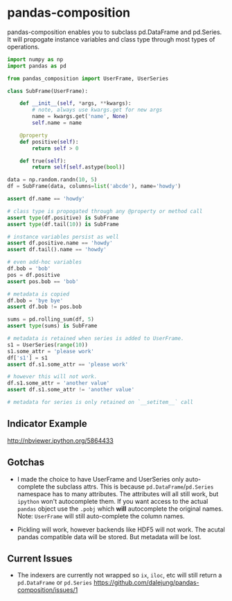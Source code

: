 pandas-composition
==================

pandas-composition enables you to subclass pd.DataFrame and pd.Series. It will propogate instance variables and class type through most types of operations.

```python
import numpy as np
import pandas as pd

from pandas_composition import UserFrame, UserSeries

class SubFrame(UserFrame):

    def __init__(self, *args, **kwargs):
        # note, always use kwargs.get for new args
        name = kwargs.get('name', None)
        self.name = name

    @property
    def positive(self):
        return self > 0

    def true(self):
        return self[self.astype(bool)]

data = np.random.randn(10, 5)
df = SubFrame(data, columns=list('abcde'), name='howdy')

assert df.name == 'howdy'

# class type is propogated through any @property or method call
assert type(df.positive) is SubFrame
assert type(df.tail(10)) is SubFrame

# instance variables persist as well
assert df.positive.name == 'howdy'
assert df.tail().name == 'howdy'

# even add-hoc variables
df.bob = 'bob'
pos = df.positive
assert pos.bob == 'bob'

# metadata is copied
df.bob = 'bye bye'
assert df.bob != pos.bob

sums = pd.rolling_sum(df, 5)
assert type(sums) is SubFrame

# metadata is retained when series is added to UserFrame. 
s1 = UserSeries(range(10))
s1.some_attr = 'please work'
df['s1'] = s1
assert df.s1.some_attr == 'please work'

# however this will not work. 
df.s1.some_attr = 'another value'
assert df.s1.some_attr != 'another value'

# metadata for series is only retained on `__setitem__` call
```

## Indicator Example

http://nbviewer.ipython.org/5864433

## Gotchas

* I made the choice to have UserFrame and UserSeries only auto-complete the subclass attrs. This is because `pd.DataFrame`/`pd.Series` namespace has to many attributes. The attributes will all still work, but `ipython` won't autocomplete them. If you want access to the actual `pandas` object use the `.pobj` which **will** autocomplete the original names. Note: `UserFrame` will still auto-complete the column names.

* Pickling will work, however backends like HDF5 will not work. The acutal pandas compatible data will be stored. But metadata will be lost.

## Current Issues

* The indexers are currently not wrapped so `ix`, `iloc`, etc will still return a `pd.DataFrame` or `pd.Series` https://github.com/dalejung/pandas-composition/issues/1
